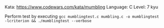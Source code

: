 Kata: https://www.codewars.com/kata/mumbling
Language: C
Level: 7 kyu

Perform test by executing `gcc mumblingtest.c mumbling.c -o mumblingtest -lcriterion && ./mumblingtest --verbose`